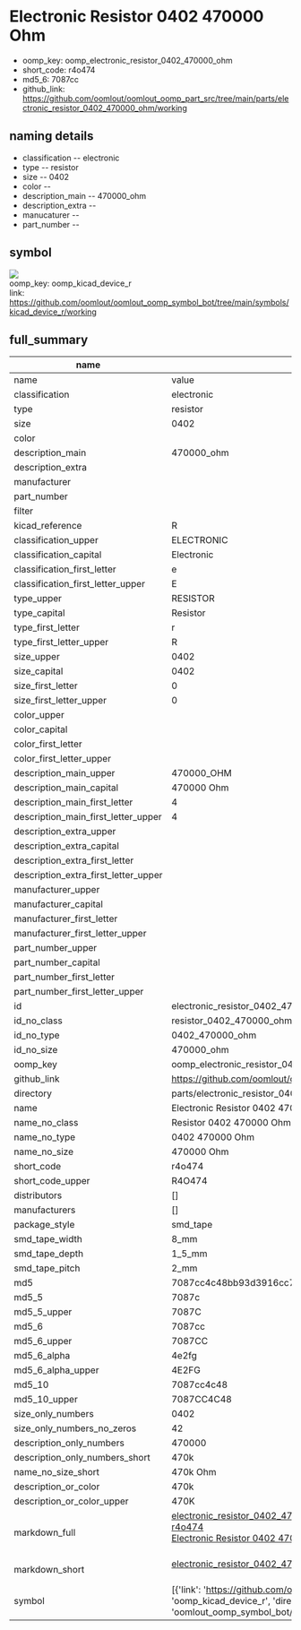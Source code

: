 # Electronic Resistor 0402 470000 Ohm

  
* oomp_key: oomp_electronic_resistor_0402_470000_ohm 
* short_code: r4o474
* md5_6: 7087cc  
* github_link: https://github.com/oomlout/oomlout_oomp_part_src/tree/main/parts/electronic_resistor_0402_470000_ohm/working  
## naming details
* classification -- electronic
* type -- resistor
* size -- 0402
* color -- 
* description_main -- 470000_ohm
* description_extra -- 
* manucaturer -- 
* part_number -- 



## symbol

![](symbol/{index}/working/working_600.png)  
oomp_key: oomp_kicad_device_r  
link: https://github.com/oomlout/oomlout_oomp_symbol_bot/tree/main/symbols/kicad_device_r/working  


## full_summary
| name | value | 
| --- | --- | 
| name | value | 
| classification | electronic | 
| type | resistor | 
| size | 0402 | 
| color |  | 
| description_main | 470000_ohm | 
| description_extra |  | 
| manufacturer |  | 
| part_number |  | 
| filter |  | 
| kicad_reference | R | 
| classification_upper | ELECTRONIC | 
| classification_capital | Electronic | 
| classification_first_letter | e | 
| classification_first_letter_upper | E | 
| type_upper | RESISTOR | 
| type_capital | Resistor | 
| type_first_letter | r | 
| type_first_letter_upper | R | 
| size_upper | 0402 | 
| size_capital | 0402 | 
| size_first_letter | 0 | 
| size_first_letter_upper | 0 | 
| color_upper |  | 
| color_capital |  | 
| color_first_letter |  | 
| color_first_letter_upper |  | 
| description_main_upper | 470000_OHM | 
| description_main_capital | 470000 Ohm | 
| description_main_first_letter | 4 | 
| description_main_first_letter_upper | 4 | 
| description_extra_upper |  | 
| description_extra_capital |  | 
| description_extra_first_letter |  | 
| description_extra_first_letter_upper |  | 
| manufacturer_upper |  | 
| manufacturer_capital |  | 
| manufacturer_first_letter |  | 
| manufacturer_first_letter_upper |  | 
| part_number_upper |  | 
| part_number_capital |  | 
| part_number_first_letter |  | 
| part_number_first_letter_upper |  | 
| id | electronic_resistor_0402_470000_ohm | 
| id_no_class | resistor_0402_470000_ohm | 
| id_no_type | 0402_470000_ohm | 
| id_no_size | 470000_ohm | 
| oomp_key | oomp_electronic_resistor_0402_470000_ohm | 
| github_link | https://github.com/oomlout/oomlout_oomp_part_src/tree/main/parts/electronic_resistor_0402_470000_ohm/working | 
| directory | parts/electronic_resistor_0402_470000_ohm | 
| name | Electronic Resistor 0402 470000 Ohm | 
| name_no_class | Resistor 0402 470000 Ohm | 
| name_no_type | 0402 470000 Ohm | 
| name_no_size | 470000 Ohm | 
| short_code | r4o474 | 
| short_code_upper | R4O474 | 
| distributors | [] | 
| manufacturers | [] | 
| package_style | smd_tape | 
| smd_tape_width | 8_mm | 
| smd_tape_depth | 1_5_mm | 
| smd_tape_pitch | 2_mm | 
| md5 | 7087cc4c48bb93d3916cc74c1a10975f | 
| md5_5 | 7087c | 
| md5_5_upper | 7087C | 
| md5_6 | 7087cc | 
| md5_6_upper | 7087CC | 
| md5_6_alpha | 4e2fg | 
| md5_6_alpha_upper | 4E2FG | 
| md5_10 | 7087cc4c48 | 
| md5_10_upper | 7087CC4C48 | 
| size_only_numbers | 0402 | 
| size_only_numbers_no_zeros | 42 | 
| description_only_numbers | 470000 | 
| description_only_numbers_short | 470k | 
| name_no_size_short | 470k Ohm | 
| description_or_color | 470k | 
| description_or_color_upper | 470K | 
| markdown_full | [electronic_resistor_0402_470000_ohm](https://github.com/oomlout/oomlout_oomp_part_src/tree/main/parts/electronic_resistor_0402_470000_ohm/working)<br>[r4o474](https://github.com/oomlout/oomlout_oomp_part_src/tree/main/parts/electronic_resistor_0402_470000_ohm/working)<br>[Electronic Resistor 0402 470000 Ohm](https://github.com/oomlout/oomlout_oomp_part_src/tree/main/parts/electronic_resistor_0402_470000_ohm/working)<br><br> | 
| markdown_short | [electronic_resistor_0402_470000_ohm](https://github.com/oomlout/oomlout_oomp_part_src/tree/main/parts/electronic_resistor_0402_470000_ohm/working)<br><br> | 
| symbol | [{'link': 'https://github.com/oomlout/oomlout_oomp_symbol_bot/tree/main/symbols/kicad_device_r', 'oomp_key': 'oomp_kicad_device_r', 'directory': 'oomlout_oomp_symbol_bot/symbols/kicad_device_r//working/working.kicad_sym', 'index': 0}] | 
